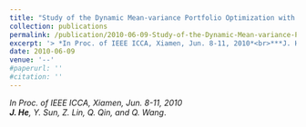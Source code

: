 ```yaml
---
title: "Study of the Dynamic Mean-variance Portfolio Optimization with Regard to Bankruptcy"
collection: publications
permalink: /publication/2010-06-09-Study-of-the-Dynamic-Mean-variance-Portfolio-Optimization/
excerpt: '> *In Proc. of IEEE ICCA, Xiamen, Jun. 8-11, 2010*<br>***J. He**, Y. Sun, Z. Lin, Q. Qin, and Q. Wang*.'
date: 2010-06-09
venue: '--'
#paperurl: ''
#citation: ''
---
```

*In Proc. of IEEE ICCA, Xiamen, Jun. 8-11, 2010*  
***J. He**, Y. Sun, Z. Lin, Q. Qin, and Q. Wang*.